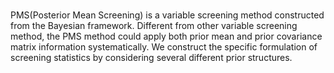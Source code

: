 #
PMS(Posterior Mean Screening) is a variable screening method constructed from the Bayesian framework. Different from other variable screening method, the PMS method could apply both prior mean and prior covariance matrix information systematically. We construct the specific formulation of screening statistics by considering several different prior structures. 
